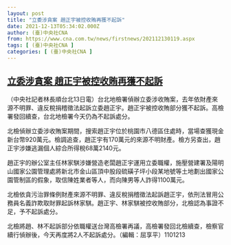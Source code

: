 ```yaml
---
layout: post
title: "立委涉貪案 趙正宇被控收賄再獲不起訴"
date: 2021-12-13T05:34:02.000Z
author: (臺)中央社CNA
from: https://www.cna.com.tw/news/firstnews/202112130119.aspx
tags: [ (臺)中央社CNA ]
categories: [ (臺)中央社CNA ]
---
```

<!--1639373642000-->
[立委涉貪案 趙正宇被控收賄再獲不起訴](https://www.cna.com.tw/news/firstnews/202112130119.aspx)
------

<div>
<div></div><div><p>（中央社記者林長順台北13日電）台北地檢署偵辦立委涉收賄案，去年依財產來源不明罪、違反稅捐稽徵法起訴立委趙正宇。趙正宇被控收賄部分獲不起訴。高檢署發回續查，台北地檢署今天仍為不起訴處分。</p><p>北檢偵辦立委涉收賄案期間，搜索趙正宇位於桃園市八德區住處時，當場查獲現金新台幣920萬元。檢調追查，趙正宇有170萬元的來源不明財產。檢方另查出，趙正宇涉嫌逃漏個人綜合所得稅68萬2140元。</p><p>趙正宇的辦公室主任林家騏涉嫌營造老闆趙正宇運用立委職權，施壓營建署及陽明山國家公園管理處將新北市金山區頂中股段硫磺子坪小段某地號等土地劃出國家公園管制區的假象，取信陳姓業者等人，而向陳男等人詐得1100萬元。</p><p>北檢依貪污治罪條例財產來源不明罪、違反稅捐稽徵法起訴趙正宇，依刑法冒用公務員名義詐欺取財罪起訴林家騏。趙正宇、林家騏被控收賄部分，北檢認為事證不足，予不起訴處分。</p><p>北檢將趙、林不起訴部分依職權送台灣高檢署再議，高檢署發回北檢續查，檢察官續行偵辦後，今天再度將2人不起訴處分。（編輯：屈享平）1101213</p></div>
</div>
